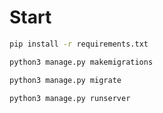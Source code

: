 # Start

```sh
pip install -r requirements.txt
```

```sh
python3 manage.py makemigrations
```

```sh
python3 manage.py migrate
```

```sh
python3 manage.py runserver
```